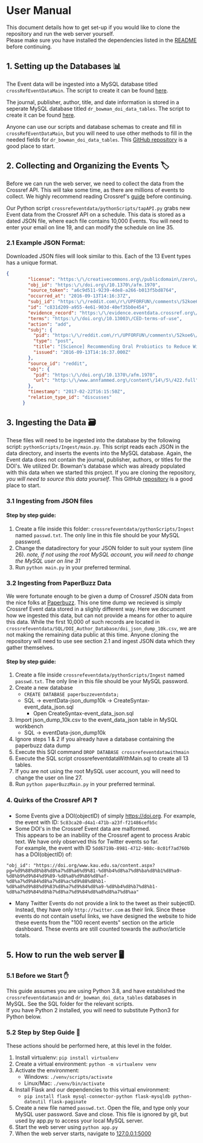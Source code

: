 # User Manual
This document details how to get set-up if you would like to clone the repository and run the web server yourself.  
Please make sure you have installed the dependencies listed in the [README](https://github.com/tdbowman-CompSci-F2020/crossrefEventData/blob/master/README.md) before continuing.

## 1. Setting up the Databases 📊
The Event data will be ingested into a MySQL database titled `crossRefEventDataMain`. The script to create it can be found [here](https://github.com/tdbowman-CompSci-F2020/crossrefEventData/blob/master/SQL/CrossrefeventdataWithMain/crossrefeventdataWithMain.sql).  
  
The journal, publisher, author, title, and date information is stored in a seperate MySQL database titled `dr_bowman_doi_data_tables`. The script to create it can be found [here](https://github.com/tdbowman-CompSci-F2020/crossrefEventData/blob/master/SQL/DOI_Author_Database/dr_bowman_doi_data_tables.sql).

Anyone can use our scripts and database schemas to create and fill in `crossRefEventDataMain`, but you will need to use other methods to fill in the needed fields for `dr_bowman_doi_data_tables`. This [GitHub repository](https://github.com/fabiobatalha/crossrefapi) is a good place to start.

## 2. Collecting and Organizing the Events 🏷️
Before we can run the web server, we need to collect the data from the Crossref API. This will take some time, as there are millions of events to collect. We highly recommend reading Crossref's [guide](https://www.eventdata.crossref.org/guide/) before continuing.  

Our Python script `crossrefeventdata/pythonScripts/tapAPI.py` grabs new Event data from the Crossref API on a schedule. This data is stored as a dated JSON file, where each file contains 10,000 Events. You will need to enter your email on line 19, and can modify the schedule on line 35.

### 2.1 Example JSON Format:
Downloaded JSON files will look similar to this. Each of the 13 Event types has a unique format.  
```JSON
{
        "license": "https:\/\/creativecommons.org\/publicdomain\/zero\/1.0\/",
        "obj_id": "https:\/\/doi.org\/10.1370\/afm.1970",
        "source_token": "a6c9d511-9239-4de8-a266-b013f5bd8764",
        "occurred_at": "2016-09-13T14:16:37Z",
        "subj_id": "https:\/\/reddit.com\/r\/UPFORFUN\/comments\/52koe6\/science_recommending_oral_probiotics_to_reduce\/",
        "id": "c831d209-a955-4e61-903d-40ef35b0e454",
        "evidence_record": "https:\/\/evidence.eventdata.crossref.org\/evidence\/201702226e03dbb4-bc2e-46e3-8c1e-d27f2d7fc1e4",
        "terms": "https:\/\/doi.org\/10.13003\/CED-terms-of-use",
        "action": "add",
        "subj": {
          "pid": "https:\/\/reddit.com\/r\/UPFORFUN\/comments\/52koe6\/science_recommending_oral_probiotics_to_reduce\/",
          "type": "post",
          "title": "[Science] Recommending Oral Probiotics to Reduce Winter Antibiotic Prescriptions in People With Asthma: A Pragmatic Randomized Controlled Trial",
          "issued": "2016-09-13T14:16:37.000Z"
        },
        "source_id": "reddit",
        "obj": {
          "pid": "https:\/\/doi.org\/10.1370\/afm.1970",
          "url": "http:\/\/www.annfammed.org\/content\/14\/5\/422.full"
        },
        "timestamp": "2017-02-22T16:15:50Z",
        "relation_type_id": "discusses"
      }
```

## 3. Ingesting the Data 🗃️
These files will need to be ingested into the database by the following script: `pythonScripts/Ingest/main.py`. This script reads each JSON in the data directory, and inserts the events into the MySQL database. Again, the Event data does not contain the journal, publisher, authors, or titles for the DOI's. We utilized Dr. Bowman's database which was already populated with this data when we started this project. If you are cloning the repository, *you will need to source this data yourself*. This GitHub [repository](https://github.com/fabiobatalha/crossrefapi) is a good place to start.

### 3.1 Ingesting from JSON files
#### Step by step guide:
1. Create a file inside this folder: `crossrefeventdata/pythonScripts/Ingest` named `passwd.txt`. The only line in this file should be your MySQL password.
2. Change the datadirectory for your JSON folder to suit your system (line 26). *note, if not using the root MySQL account, you will need to change the MySQL user on line 31*  
3. Run `python main.py` in your preferred terminal.

### 3.2 Ingesting from PaperBuzz Data
We were fortunate enough to be given a dump of Crossref JSON data from the nice folks at [Paperbuzz](http://paperbuzz.org/). This one time dump we recieved is simply Crossref Event data stored in a slighly different way. Here we document how we ingested this data, but can not provide a means for other to aquire this data. While the first 10,000 of such records are located in `crossrefeventdata/SQL/DOI_Author_Database/doi_json_dump_10k.csv`, we are not making the remaining data public at this time. Anyone cloning the repository will need to use see section 2.1 and ingest JSON data which they gather themselves.

#### Step by step guide:
1. Create a file inside `crossrefeventdata/pythonScripts/Ingest` named `passwd.txt`. The only line in this file should be your MySQL password.
2. Create a new database
	- `CREATE DATABASE paperbuzzeventdata;`
	- SQL -> eventData-json_dump10k -> CreateSyntax-event_data_json.sql
		- Open CreateSyntax-event_data_json.sql
3. Import json_dump_10k.csv to the event_data_json table in MySQL workbench
	- SQL -> eventData-json_dump10k
4. Ignore steps 1 & 2 if you already have a database containing the paperbuzz data dump
5. Execute this SQl command `DROP DATABASE crossrefeventdatawithmain`
6. Execute the SQL script crossrefeventdataWithMain.sql to create all 13 tables.
7. If you are not using the root MySQL user account, you will need to change the user on line 27.
8. Run `python paperBuzzMain.py` in your preferred terminal.

### 4. Quirks of the Crossref API ❓
* Some Events give a DOI(objectID) of simply https://doi.org. For example, the event with ID: `5c83ca20-d4a1-471b-a23f-f21486cefb5c`
* Some DOI's in the Crossref Event data are malformed.  
This appears to be an inability of the Crossref agent to process Arabic text. We have only observed this for Twitter events so far.  
For example, the event with ID `5dd6719b-8981-4712-988c-8c01f7ad760b` has a DOI(objectID) of:  
 ```
 "obj_id": "https://doi.org/www.kau.edu.sa/content.aspx?pg=%d9%88%d8%b8%d8%a7%d8%a6%d9%81-%d8%b4%d8%a7%d8%ba%d8%b1%d8%a9-%d8%b9%d9%84%d9%89-%d8%a8%d9%86%d8%af-%d8%a7%d9%84%d8%a7%d8%ac%d9%88%d8%b1-%d8%a8%d9%88%d9%83%d8%a7%d9%84%d8%a9-%d8%b4%d8%b7%d8%b1-%d8%a7%d9%84%d8%b7%d8%a7%d9%84%d8%a8%d8%a7%d8%aa"
 ```
* Many Twitter Events do not provide a link to the tweet as their subjectID. Instead, they have only `http://twitter.com` as their link.  Since these events do not contain useful links, we have designed the website to hide these events from the "100 recent events" section on the article dashboard. These events are still counted towards the author/article totals.

## 5. How to run the web server 🖥️

### 5.1 Before we Start ✋
This guide assumes you are using Python 3.8, and have established the `crossrefeventdatamain` and `dr_bowman_doi_data_tables` databases in MySQL. See the SQL folder for the relevant scripts.  
If you have Python 2 installed, you will need to substitute Python3 for Python below.  

### 5.2 Step by Step Guide 📝
These actions should be performed here, at this level in the folder.
1) Install virtualenv: `pip install virtualenv`
2) Create a virtual environment: `python -m virtualenv venv`
3) Activate the environment:
    - Windows: `./venv/scripts/activate`
    - Linux/Mac: `./venv/bin/activate`
4) Install Flask and our dependencies to this virtual environment:
    - `pip install flask mysql-connector-python flask-mysqldb python-dateutil flask-paginate`
5) Create a new file named `passwd.txt`. Open the file, and type only your MySQL user password. Save and close. This file is ignored by git, but used by app.py to access your local MySQL server.
6) Start the web server using `python app.py`
7) When the web server starts, navigate to [127.0.0.1:5000](127.0.0.1:5000)
